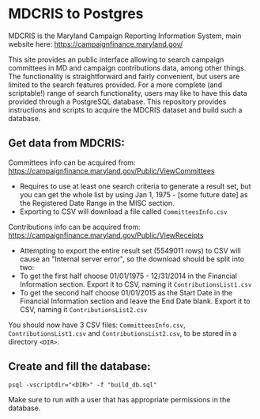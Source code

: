# MDCRIS to Postgres
MDCRIS is the Maryland Campaign Reporting Information System, main website here: https://campaignfinance.maryland.gov/

This site provides an public interface allowing to search campaign committees in MD and campaign contributions data, among other things. The functionality is straightforward and fairly convenient, but users are limited to the search features provided. For a more complete (and scriptable!) range of search functionality, users may like to have this data provided through a PostgreSQL database. This repository provides instructions and scripts to acquire the MDCRIS dataset and build such a database.

## Get data from MDCRIS:

Committees info can be acquired from: https://campaignfinance.maryland.gov/Public/ViewCommittees
* Requires to use at least one search criteria to generate a result set, but you can get the whole list by using Jan 1, 1975 - [some future date] as the Registered Date Range in the MISC section.
* Exporting to CSV will download a file called `CommitteesInfo.csv`

Contributions info can be acquired from: https://campaignfinance.maryland.gov/Public/ViewReceipts
* Attempting to export the entire result set (5549011 rows) to CSV will cause an "Internal server error", so the download should be split into two:
* To get the first half choose 01/01/1975 - 12/31/2014 in the Financial Information section. Export it to CSV, naming it `ContributionsList1.csv`
* To get the second half choose 01/01/2015 as the Start Date in the Financial Information section and leave the End Date blank. Export it to CSV, naming it `ContributionsList2.csv`

You should now have 3 CSV files: `CommitteesInfo.csv`, `ContributionsList1.csv` and `ContributionsList2.csv`, to be stored in a directory `<DIR>`.

## Create and fill the database:

`psql -vscriptdir="<DIR>" -f "build_db.sql"`

Make sure to run with a user that has appropriate permissions in the database.
